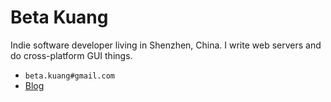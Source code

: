 # Beta Kuang

Indie software developer living in Shenzhen, China. I write web servers and do cross-platform GUI things.

- `beta.kuang#gmail.com`
- [Blog](https://betakuang.me)
